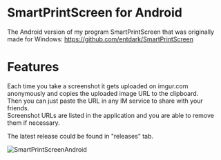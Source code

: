 # SmartPrintScreen for Android
The Android version of my program SmartPrintScreen that was originally made for Windows: https://github.com/entdark/SmartPrintScreen

# Features
Each time you take a screenshot it gets uploaded on imgur.com anonymously and copies the uploaded image URL to the clipboard.  
Then you can just paste the URL in any IM service to share with your friends.  
Screenshot URLs are listed in the application and you are able to remove them if necessary.

The latest release could be found in "releases" tab.

![SmartPrintScreenAndroid](http://i.imgur.com/05nakBY.png)